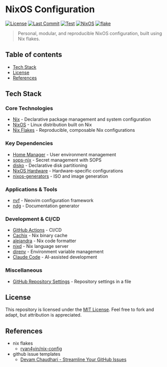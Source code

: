 # NixOS Configuration

[![License](https://img.shields.io/github/license/xavwe/dotfiles-nixos?style=for-the-badge)](https://github.com/xavwe/dotfiles-nixos/blob/main/LICENSE)
[![Last Commit](https://img.shields.io/github/last-commit/xavwe/dotfiles-nixos?style=for-the-badge)](https://github.com/xavwe/dotfiles-nixos/commits/main)
[![Test](https://img.shields.io/github/actions/workflow/status/xavwe/dotfiles-nixos/test.yml?branch=main&label=Test&style=for-the-badge)](https://github.com/xavwe/dotfiles-nixos/actions/workflows/test.yml)
[![NixOS](https://img.shields.io/badge/Built%20For-NixOS-5277C3?style=for-the-badge&logo=nixos&logoColor=white)](https://nixos.org)
[![flake](https://img.shields.io/badge/flake-enabled-blue?style=for-the-badge&logo=nixos)](https://nixos.wiki/wiki/Flakes)


> Personal, modular, and reproducible NixOS configuration, built using Nix flakes.

## Table of contents

- [Tech Stack](#tech-stack)
- [License](#license)
- [References](#references)

## Tech Stack

### Core Technologies
- [Nix](https://nix.dev/) - Declarative package management and system configuration
- [NixOS](https://nixos.org/) - Linux distribution built on Nix
- [Nix Flakes](https://nixos.wiki/wiki/Flakes) - Reproducible, composable Nix configurations

### Key Dependencies
- [Home Manager](https://github.com/nix-community/home-manager) - User environment management
- [sops-nix](https://github.com/Mic92/sops-nix) - Secret management with SOPS
- [disko](https://github.com/nix-community/disko) - Declarative disk partitioning
- [NixOS Hardware](https://github.com/NixOS/nixos-hardware) - Hardware-specific configurations
- [nixos-generators](https://github.com/nix-community/nixos-generators) - ISO and image generation

### Applications & Tools
- [nvf](https://github.com/notashelf/nvf) - Neovim configuration framework
- [ndg](https://github.com/feel-co/ndg) - Documentation generator

### Development & CI/CD
- [GitHub Actions](https://github.com/features/actions) - CI/CD
- [Cachix](https://cachix.org/) - Nix binary cache
- [alejandra](https://github.com/kamadorueda/alejandra) - Nix code formatter
- [nixd](https://github.com/nix-community/nixd) - Nix language server
- [direnv](https://direnv.net/) - Environment variable management
- [Claude Code](https://www.anthropic.com/claude-code) - AI-assisted development

### Miscellaneous
- [GitHub Repository Settings](https://github.com/repository-settings/app) - Repository settings in a file

## License

This repository is licensed under the [MIT License](../LICENSE). Feel free to fork and adapt, but attribution is appreciated.

## References

- nix flakes
  - [ryan4yin/nix-config](https://github.com/ryan4yin/nix-config)
- github issue templates
    - [Devam Chaudhari - Streamline Your GitHub Issues](https://dev.to/chaudharidevam/streamline-your-github-issues-custom-issue-templates-made-easy-4mge)